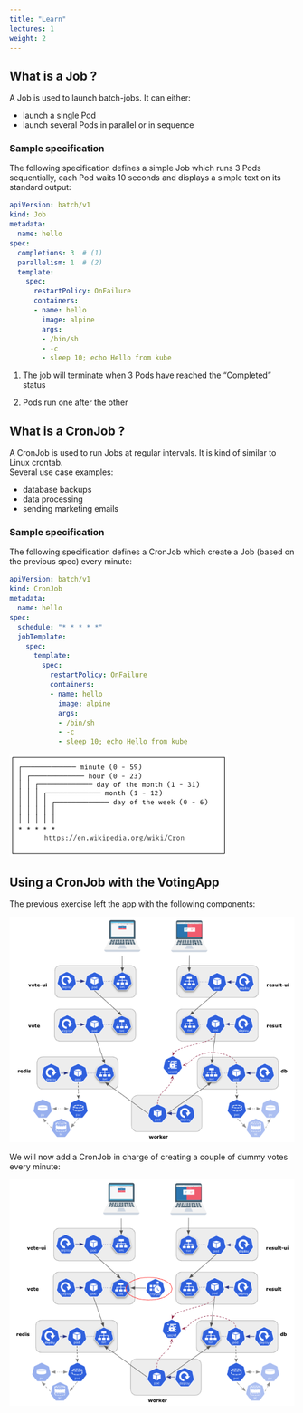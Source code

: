 ```yaml
---
title: "Learn"
lectures: 1
weight: 2
---
```


## What is a Job ?

A Job is used to launch batch-jobs. It can either:  

- launch a single Pod
- launch several Pods in parallel or in sequence

### Sample specification

The following specification defines a simple Job which runs 3 Pods sequentially, each Pod waits 10 seconds and displays a simple text on its standard output:

``` yaml
apiVersion: batch/v1                 
kind: Job
metadata:
  name: hello
spec:
  completions: 3  # (1)
  parallelism: 1  # (2)
  template:
    spec:
      restartPolicy: OnFailure
      containers:
      - name: hello
        image: alpine
        args:
        - /bin/sh
        - -c
        - sleep 10; echo Hello from kube
```

1. The job will terminate when 3 Pods have reached the “Completed” status

2. Pods run one after the other

## What is a CronJob ?

A CronJob is used to run Jobs at regular intervals. It is kind of similar to Linux crontab.  
Several use case examples:  

- database backups
- data processing
- sending marketing emails

### Sample specification

The following specification defines a CronJob which create a Job (based on the previous spec) every minute:

``` yaml
apiVersion: batch/v1
kind: CronJob
metadata:
  name: hello
spec:
  schedule: "* * * * *" 
  jobTemplate:
    spec:
      template:
        spec:
          restartPolicy: OnFailure
          containers:
          - name: hello
            image: alpine
            args:
            - /bin/sh
            - -c
            - sleep 10; echo Hello from kube
```

![schedule](schedule.png)

## Using a CronJob with the VotingApp

The previous exercise left the app with the following components:

![votingapp-7](votingapp-7.png)

We will now add a CronJob in charge of creating a couple of dummy votes every minute:

![votingapp-8](votingapp-8.png)

